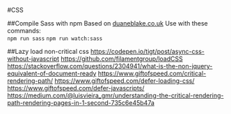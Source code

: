 #CSS

##Compile Sass with npm
Based on [duaneblake.co.uk](http://duaneblake.co.uk/front-end/using-npm-instead-of-gulp-to-compile-sass/)
Use with these commands:  
`npm run sass`
`npm run watch:sass`

##Lazy load non-critical css
https://codepen.io/tigt/post/async-css-without-javascript
https://github.com/filamentgroup/loadCSS
https://stackoverflow.com/questions/2304941/what-is-the-non-jquery-equivalent-of-document-ready
https://www.giftofspeed.com/critical-rendering-path/
https://www.giftofspeed.com/defer-loading-css/
https://www.giftofspeed.com/defer-javascripts/
https://medium.com/@luisvieira_gmr/understanding-the-critical-rendering-path-rendering-pages-in-1-second-735c6e45b47a
